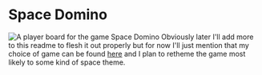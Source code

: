 # Space Domino
![A player board for the game Space Domino]()
Obviously later I'll add more to this readme to flesh it out properly but for now I'll just mention that my choice of game can be found [here](https://boardgamegeek.com/boardgame/204583/kingdomino) and I plan to retheme the game most likely to some kind of space theme.